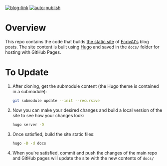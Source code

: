[![blog-link](https://img.shields.io/badge/ecrivai-blog-blue)](https://ruankie.github.io/ecrivai-blog-hugo/)
[![auto-publish](https://github.com/ruankie/ecrivai-blog-hugo/actions/workflows/sheduled-publish.yml/badge.svg)](https://github.com/ruankie/ecrivai-blog-hugo/actions/workflows/sheduled-publish.yml)

# Overview
This repo contains the code that builds [the static site](https://ruankie.github.io/ecrivai-blog-hugo/) of [EcrivAI's](https://github.com/ruankie/ecrivai) blog posts. The site content is built using [Hugo](https://gohugo.io/) and saved in the `docs/` folder for hosting with GitHub Pages.

# To Update
1. After cloning, get the submodule content (the Hugo theme is contained in a submodule):
    ```bash
    git submodule update --init --recursive
    ```
2. Now you can make your desired changes and build a local version of the site to see how your changes look:
    ```bash
    hugo server -D
    ```
3. Once satisfied, build the site static files:
    ```bash
    hugo -D -d docs
    ```
4. When you're satisfied, commit and push the changes of the main repo and GitHub pages will update the site with the new contents of `docs/`
